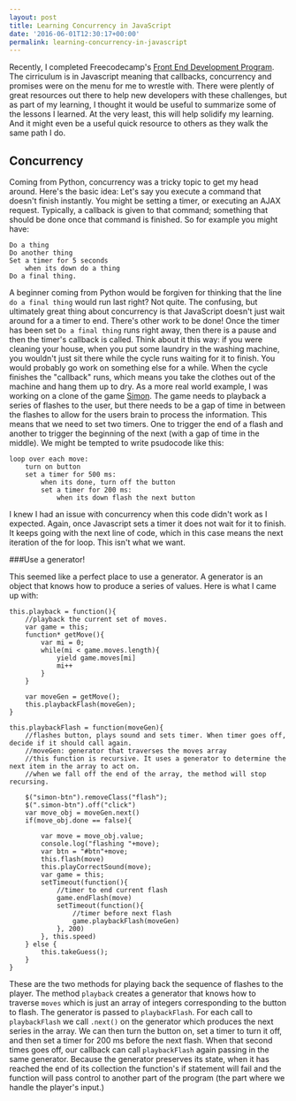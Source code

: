 ```yaml
---
layout: post
title: Learning Concurrency in JavaScript
date: '2016-06-01T12:30:17+00:00'
permalink: learning-concurrency-in-javascript
---
```

Recently, I completed Freecodecamp's [Front End Development Program](https://www.freecodecamp.com/jstoebel). The cirriculum is in Javascript meaning that callbacks, concurrency and promises were on the menu for me to wrestle with. There were plently of great resources out there to help new developers with these challenges, but as part of my learning, I thought it would be useful to summarize some of the lessons I learned. At the very least, this will help solidify my learning. And it might even be a useful quick resource to others as they walk the same path I do.

## Concurrency

Coming from Python, concurrency was a tricky topic to get my head around. Here's the basic idea: Let's say you execute a command that doesn't finish instantly. You might be setting a timer, or executing an AJAX request. Typically, a callback is given to that command; something that should be done once that command is finished. So for example you might have:

    Do a thing
    Do another thing
    Set a timer for 5 seconds
        when its down do a thing
    Do a final thing.


A beginner coming from Python would be forgiven for thinking that the line `do a final thing` would run last right? Not quite. The confusing, but ultimately great thing about concurrency is that JavaScript doesn't just wait around for a a timer to end. There's other work to be done! Once the timer has been set `Do a final thing` runs right away, then there is a pause and then the timer's callback is called. Think about it this way: if you were cleaning your house, when you put some laundry in the washing machine, you wouldn't just sit there while the cycle runs waiting for it to finish. You would probably go work on something else for a while. When the cycle finishes the "callback" runs, which means you take the clothes out of the machine and hang them up to dry. As a more real world example, I was working on a clone of the game [Simon](https://www.freecodecamp.com/jstoebel). The game needs to playback a series of flashes to the user, but there needs to be a gap of time in between the flashes to allow for the users brain to process the information. This means that we need to set two timers. One to trigger the end of a flash and another to trigger the beginning of the next (with a gap of time in the middle). We might be tempted to write psudocode like this:

    loop over each move:
        turn on button
        set a timer for 500 ms:
            when its done, turn off the button
            set a timer for 200 ms:
                when its down flash the next button

I knew I had an issue with concurrency when this code didn't work as I expected. Again, once Javascript sets a timer it does not wait for it to finish. It keeps going with the next line of code, which in this case means the next iteration of the for loop. This isn't what we want.

###Use a generator!

This seemed like a perfect place to use a generator. A generator is an object that knows how to produce a series of values. Here is what I came up with:

    this.playback = function(){
        //playback the current set of moves.
        var game = this;
        function* getMove(){
            var mi = 0;
            while(mi < game.moves.length){
                yield game.moves[mi]
                mi++
            }
        }

        var moveGen = getMove();
        this.playbackFlash(moveGen);
    }

    this.playbackFlash = function(moveGen){
        //flashes button, plays sound and sets timer. When timer goes off, decide if it should call again.
        //moveGen: generator that traverses the moves array
        //this function is recursive. It uses a generator to determine the next item in the array to act on.
        //when we fall off the end of the array, the method will stop recursing.

        $("simon-btn").removeClass("flash");
        $(".simon-btn").off("click")
        var move_obj = moveGen.next()
        if(move_obj.done == false){

            var move = move_obj.value;
            console.log("flashing "+move);
            var btn = "#btn"+move;
            this.flash(move)
            this.playCorrectSound(move);
            var game = this;
            setTimeout(function(){
                //timer to end current flash
                game.endFlash(move)
                setTimeout(function(){
                    //timer before next flash
                    game.playbackFlash(moveGen)
                }, 200)
            }, this.speed)
        } else {
            this.takeGuess();
        }
    }

These are the two methods for playing back the sequence of flashes to the player. The method `playback` creates a generator that knows how to traverse `moves` which is just an array of integers corresponding to the button to flash. The generator is passed to `playbackFlash`. For each call to `playbackFlash` we call `.next()` on the generator which produces the next series in the array. We can then turn the button on, set a timer to turn it off, and then set a timer for 200 ms before the next flash. When that second times goes off, our callback can call `playbackFlash` again passing in the same generator. Because the generator preserves its state, when it has reached the end of its collection the function's if statement will fail and the function will pass control to another part of the program (the part where we handle the player's input.)
